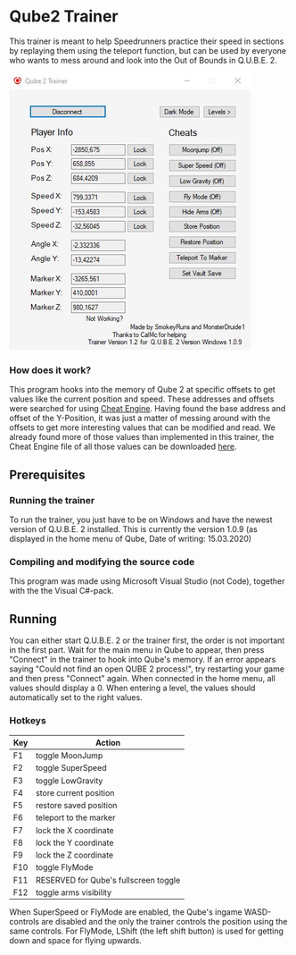 # Qube2 Trainer

This trainer is meant to help Speedrunners practice their speed in sections by replaying them using the teleport function, but can be used by everyone who wants to mess around and look into the Out of Bounds in Q.U.B.E. 2.

![screenshot of trainer](https://github.com/MonsterDruide1/Qube2-Trainer/blob/master/Screenshot.jpg)

### How does it work?

This program hooks into the memory of Qube 2 at specific offsets to get values like the current position and speed. These addresses and offsets were searched for using [Cheat Engine](cheatengine.org). Having found the base address and offset of the Y-Position, it was just a matter of messing around with the offsets to get more interesting values that can be modified and read. We already found more of those values than implemented in this trainer, the Cheat Engine file of all those values can be downloaded [here](https://cdn.discordapp.com/attachments/425395827893075973/685243872506675264/QUBE-All-Values-109.CT).


## Prerequisites

### Running the trainer

To run the trainer, you just have to be on Windows and have the newest version of Q.U.B.E. 2 installed. This is currently the version 1.0.9 (as displayed in the home menu of Qube, Date of writing: 15.03.2020)

### Compiling and modifying the source code

This program was made using Microsoft Visual Studio (not Code), together with the the Visual C#-pack.


## Running

You can either start Q.U.B.E. 2 or the trainer first, the order is not important in the first part. Wait for the main menu in Qube to appear, then press "Connect" in the trainer to hook into Qube's memory. If an error appears saying "Could not find an open QUBE 2 process!", try restarting your game and then press "Connect" again.
When connected in the home menu, all values should display a 0. When entering a level, the values should automatically set to the right values.

### Hotkeys

Key | Action
--- | ------
F1  | toggle MoonJump
F2  | toggle SuperSpeed
F3  | toggle LowGravity
F4  | store current position
F5  | restore saved position
F6  | teleport to the marker
F7  | lock the X coordinate
F8  | lock the Y coordinate
F9  | lock the Z coordinate
F10 | toggle FlyMode
F11 | RESERVED for Qube's fullscreen toggle
F12 | toggle arms visibility

When SuperSpeed or FlyMode are enabled, the Qube's ingame WASD-controls are disabled and the only the trainer controls the position using the same controls. For FlyMode, LShift (the left shift button) is used for getting down and space for flying upwards.
